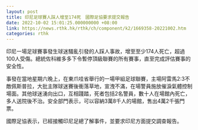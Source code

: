 ```yaml
---
layout: post
title: 印尼足球賽人踩人增至174死　國際足協要求提交報告
date: 2022-10-02 15:01:25.000000000 +08:00
link: https://news.rthk.hk/rthk/ch/component/k2/1669358-20221002.htm
categories: rthk
---
```


印尼一場足球賽事發生球迷騷亂引發的人踩人事故，增至至少174人死亡，超過100人受傷。總統佐科維多多下令暫停頂級聯賽的所有賽事，直至完成評估賽事的安全性。

事發在當地星期六晚上，在東爪哇省舉行的一場甲組足球聯賽，主場阿雷馬2:3不敵佩斯普拉，大批主隊球迷賽後衝落草地，宣洩不滿，在場警員施放催淚氣體控制場面。其他球迷湧向出口，互相踐踏，死者包括2名警員，數十人在場館內死亡，多人送院後不治。安全部門表示，可以容納3萬8千人的場館，售出4萬2千張門票。

國際足協表示，已經接觸印尼足總了解事件，並要求印尼方面提交調查報告。
